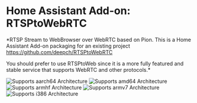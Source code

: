 # Home Assistant Add-on: RTSPtoWebRTC

*RTSP Stream to WebBrowser over WebRTC based on Pion. This is a Home Assistant Add-on packaging for an existing project https://github.com/deepch/RTSPtoWebRTC

You should prefer to use RTSPtoWeb since it is a more fully featured and stable service that supports WebRTC and other protocols.*

![Supports aarch64 Architecture][aarch64-shield]
![Supports amd64 Architecture][amd64-shield]
![Supports armhf Architecture][armhf-shield]
![Supports armv7 Architecture][armv7-shield]
![Supports i386 Architecture][i386-shield]

[aarch64-shield]: https://img.shields.io/badge/aarch64-yes-green.svg
[amd64-shield]: https://img.shields.io/badge/amd64-yes-green.svg
[armhf-shield]: https://img.shields.io/badge/armhf-yes-green.svg
[armv7-shield]: https://img.shields.io/badge/armv7-yes-green.svg
[i386-shield]: https://img.shields.io/badge/i386-yes-green.svg
